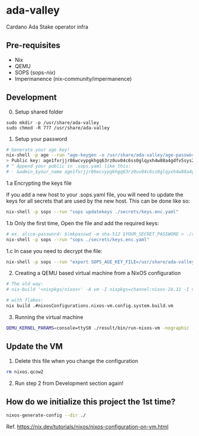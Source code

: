 # ada-valley
Cardano Ada Stake operator infra

## Pre-requisites

* Nix
* QEMU
* SOPS (sops-nix)
* Impermanence (nix-community/impermanence)

## Development

0. Setup shared folder

```
sudo mkdir -p /usr/share/ada-valley
sudo chmod -R 777 /usr/share/ada-valley
```

1. Setup your password

```bash
# Generate your age key!
nix-shell -p age --run "age-keygen -o /usr/share/ada-valley/age-password.key"
> Public key: age1fxrjjr86wcvypgkhgq63rz0uv04c6ss0glqyxh4w88a4gdfv5sys2s6vmk
# ^ Append your public in .sops.yaml like this:
# - &admin_$your_name age1fxrjjr86wcvypgkhgq63rz0uv04c6ss0glqyxh4w88a4gdfv5sys2s6vmk
```

1.a Encrypting the keys file

If you add a new host to your .sops.yaml file, you will need to update the keys for all secrets that are used by the new host. This can be done like so:

```bash
nix-shell -p sops --run "sops updatekeys ./secrets/keys.enc.yaml"
```

1.b Only the first time, Open the file and add the required keys:
```bash
# ex. alice-password: $(mkpasswd -m sha-512 $YOUR_SECRET_PASSWORD > ./secrets/alice-password.hash)
nix-shell -p sops --run "sops ./secrets/keys.enc.yaml"
```

1.c  In case you need to decrypt the file:
```bash
nix-shell -p sops --run "export SOPS_AGE_KEY_FILE=/usr/share/ada-valley/age-password.key; sops -d ./secrets/keys.enc.yaml"
```

2. Creating a QEMU based virtual machine from a NixOS configuration
    
```bash
# The old way:
# nix-build '<nixpkgs/nixos>' -A vm -I nixpkgs=channel:nixos-24.11 -I nixos-config=./configuration.nix

# with flakes:
nix build .#nixosConfigurations.nixos-vm.config.system.build.vm
```

3. Running the virtual machine

```bash
QEMU_KERNEL_PARAMS=console=ttyS0 ./result/bin/run-nixos-vm -nographic -fsdev local,id=fsdev0,path=/usr/share/ada-valley,security_model=none -device virtio-9p-pci,fsdev=fsdev0,mount_tag=hostshared ; reset
```

## Update the VM

1. Delete this file when you change the configuration

```bash 
rm nixos.qcow2
```

2. Run step 2 from Development section again!

## How do we initialize this project the 1st time?

```bash
nixos-generate-config --dir ./
```

Ref. https://nix.dev/tutorials/nixos/nixos-configuration-on-vm.html